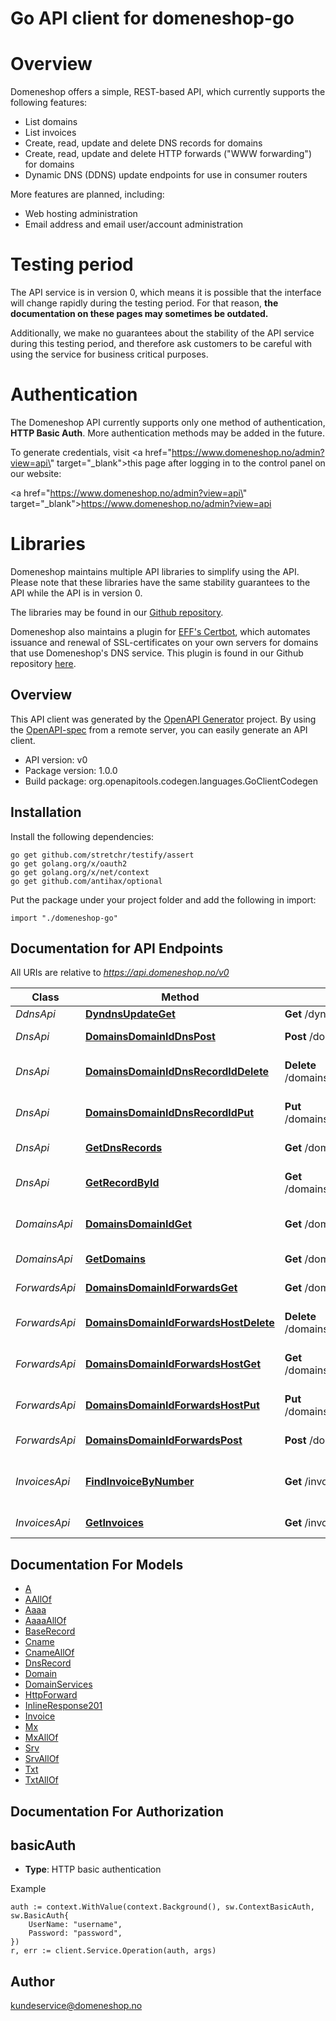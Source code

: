 # Go API client for domeneshop-go

# Overview

Domeneshop offers a simple, REST-based API, which currently supports the following
features:

- List domains
- List invoices
- Create, read, update and delete DNS records for domains
- Create, read, update and delete HTTP forwards (\"WWW forwarding\") for domains
- Dynamic DNS (DDNS) update endpoints for use in consumer routers

More features are planned, including:

- Web hosting administration
- Email address and email user/account administration

# Testing period

The API service is in version 0, which means it is possible that the interface
will change rapidly during the testing period. For that reason, **the documentation on these
pages may sometimes be outdated.**

Additionally, we make no guarantees about the stability of the API service during this testing period,
and therefore ask customers to be careful with using the service for business critical purposes.

# Authentication

The Domeneshop API currently supports only one method of authentication, **HTTP Basic Auth**. More authentication methods may
be added in the future.

To generate credentials, visit <a href=\"https://www.domeneshop.no/admin?view=api\" target=\"_blank\">this page</a>
after logging in to the control panel on our website:

<a href=\"https://www.domeneshop.no/admin?view=api\" target=\"_blank\">https://www.domeneshop.no/admin?view=api</a>

# Libraries

Domeneshop maintains multiple API libraries to simplify using the API. Please note that these libraries
have the same stability guarantees to the API while the API is in version 0.

The libraries may be found in our [Github repository](https://github.com/domeneshop/).

Domeneshop also maintains a plugin for [EFF's Certbot](https://certbot.eff.org/), which automates issuance and
renewal of SSL-certificates on your own servers for domains that use Domeneshop's DNS service. This plugin is
found in our Github repository [here](https://github.com/domeneshop/certbot-dns-domeneshop).

<SecurityDefinitions />


## Overview
This API client was generated by the [OpenAPI Generator](https://openapi-generator.tech) project.  By using the [OpenAPI-spec](https://www.openapis.org/) from a remote server, you can easily generate an API client.

- API version: v0
- Package version: 1.0.0
- Build package: org.openapitools.codegen.languages.GoClientCodegen

## Installation

Install the following dependencies:

```shell
go get github.com/stretchr/testify/assert
go get golang.org/x/oauth2
go get golang.org/x/net/context
go get github.com/antihax/optional
```

Put the package under your project folder and add the following in import:

```golang
import "./domeneshop-go"
```

## Documentation for API Endpoints

All URIs are relative to *https://api.domeneshop.no/v0*

Class | Method | HTTP request | Description
------------ | ------------- | ------------- | -------------
*DdnsApi* | [**DyndnsUpdateGet**](docs/DdnsApi.md#dyndnsupdateget) | **Get** /dyndns/update | Update
*DnsApi* | [**DomainsDomainIdDnsPost**](docs/DnsApi.md#domainsdomainiddnspost) | **Post** /domains/{domainId}/dns | Add DNS record
*DnsApi* | [**DomainsDomainIdDnsRecordIdDelete**](docs/DnsApi.md#domainsdomainiddnsrecordiddelete) | **Delete** /domains/{domainId}/dns/{recordId} | Delete DNS record by ID
*DnsApi* | [**DomainsDomainIdDnsRecordIdPut**](docs/DnsApi.md#domainsdomainiddnsrecordidput) | **Put** /domains/{domainId}/dns/{recordId} | Update DNS record by ID
*DnsApi* | [**GetDnsRecords**](docs/DnsApi.md#getdnsrecords) | **Get** /domains/{domainId}/dns | List DNS records
*DnsApi* | [**GetRecordById**](docs/DnsApi.md#getrecordbyid) | **Get** /domains/{domainId}/dns/{recordId} | Find DNS record by ID
*DomainsApi* | [**DomainsDomainIdGet**](docs/DomainsApi.md#domainsdomainidget) | **Get** /domains/{domainId} | Find domain by ID
*DomainsApi* | [**GetDomains**](docs/DomainsApi.md#getdomains) | **Get** /domains | List domains
*ForwardsApi* | [**DomainsDomainIdForwardsGet**](docs/ForwardsApi.md#domainsdomainidforwardsget) | **Get** /domains/{domainId}/forwards/ | List forwards
*ForwardsApi* | [**DomainsDomainIdForwardsHostDelete**](docs/ForwardsApi.md#domainsdomainidforwardshostdelete) | **Delete** /domains/{domainId}/forwards/{host} | Delete forward by host
*ForwardsApi* | [**DomainsDomainIdForwardsHostGet**](docs/ForwardsApi.md#domainsdomainidforwardshostget) | **Get** /domains/{domainId}/forwards/{host} | Find forward by host
*ForwardsApi* | [**DomainsDomainIdForwardsHostPut**](docs/ForwardsApi.md#domainsdomainidforwardshostput) | **Put** /domains/{domainId}/forwards/{host} | Update forward by host
*ForwardsApi* | [**DomainsDomainIdForwardsPost**](docs/ForwardsApi.md#domainsdomainidforwardspost) | **Post** /domains/{domainId}/forwards/ | Add forward
*InvoicesApi* | [**FindInvoiceByNumber**](docs/InvoicesApi.md#findinvoicebynumber) | **Get** /invoices/{invoiceId} | Find invoice by invoice number
*InvoicesApi* | [**GetInvoices**](docs/InvoicesApi.md#getinvoices) | **Get** /invoices | List invoices


## Documentation For Models

 - [A](docs/A.md)
 - [AAllOf](docs/AAllOf.md)
 - [Aaaa](docs/Aaaa.md)
 - [AaaaAllOf](docs/AaaaAllOf.md)
 - [BaseRecord](docs/BaseRecord.md)
 - [Cname](docs/Cname.md)
 - [CnameAllOf](docs/CnameAllOf.md)
 - [DnsRecord](docs/DnsRecord.md)
 - [Domain](docs/Domain.md)
 - [DomainServices](docs/DomainServices.md)
 - [HttpForward](docs/HttpForward.md)
 - [InlineResponse201](docs/InlineResponse201.md)
 - [Invoice](docs/Invoice.md)
 - [Mx](docs/Mx.md)
 - [MxAllOf](docs/MxAllOf.md)
 - [Srv](docs/Srv.md)
 - [SrvAllOf](docs/SrvAllOf.md)
 - [Txt](docs/Txt.md)
 - [TxtAllOf](docs/TxtAllOf.md)


## Documentation For Authorization



## basicAuth

- **Type**: HTTP basic authentication

Example

```golang
auth := context.WithValue(context.Background(), sw.ContextBasicAuth, sw.BasicAuth{
    UserName: "username",
    Password: "password",
})
r, err := client.Service.Operation(auth, args)
```



## Author

kundeservice@domeneshop.no

